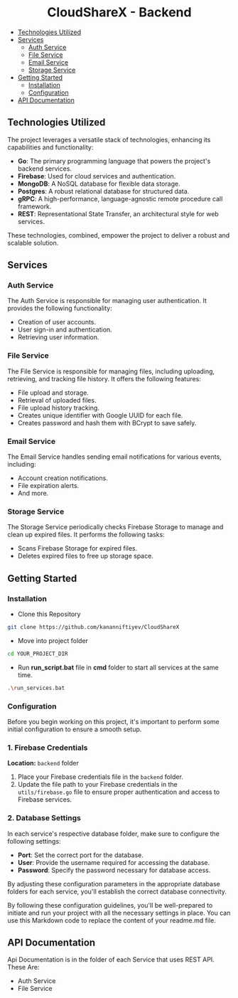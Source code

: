 <h1 align="center">CloudShareX - Backend</h1>

- [Technologies Utilized](#technologies-utilized)
- [Services](#services)
    - [Auth Service](#auth-service)
    - [File Service](#file-service)
    - [Email Service](#email-service)
    - [Storage Service](#storage-service)
- [Getting Started](#getting-started)
    - [Installation](#installation)
    - [Configuration](#configuration)
- [API Documentation](#api-documentation)

## Technologies Utilized

The project leverages a versatile stack of technologies, enhancing its capabilities and functionality:

- **Go**: The primary programming language that powers the project's backend services.
- **Firebase**: Used for cloud services and authentication.
- **MongoDB**: A NoSQL database for flexible data storage.
- **Postgres**: A robust relational database for structured data.
- **gRPC**: A high-performance, language-agnostic remote procedure call framework.
- **REST**: Representational State Transfer, an architectural style for web services.

These technologies, combined, empower the project to deliver a robust and scalable solution.


## Services

### Auth Service

The Auth Service is responsible for managing user authentication. It provides the following functionality:
- Creation of user accounts.
- User sign-in and authentication.
- Retrieving user information.

### File Service

The File Service is responsible for managing files, including uploading, retrieving, and tracking file history. It offers the following features:
- File upload and storage.
- Retrieval of uploaded files.
- File upload history tracking.
- Creates unique identifier with Google UUID for each file.
- Creates password and hash them with BCrypt to save safely.
### Email Service

The Email Service handles sending email notifications for various events, including:
- Account creation notifications.
- File expiration alerts.
- And more.

### Storage Service

The Storage Service periodically checks Firebase Storage to manage and clean up expired files. It performs the following tasks:
- Scans Firebase Storage for expired files.
- Deletes expired files to free up storage space.

## Getting Started

### Installation

- Clone this Repository
```bash
git clone https://github.com/kananniftiyev/CloudShareX
```
- Move into project folder
```bash
cd YOUR_PROJECT_DIR
```

- Run **run_script.bat** file in **cmd** folder to start all services at the same time.
```bash
.\run_services.bat
```

### Configuration

Before you begin working on this project, it's important to perform some initial configuration to ensure a smooth setup.

### 1. Firebase Credentials

**Location:** `backend` folder

1. Place your Firebase credentials file in the `backend` folder.
2. Update the file path to your Firebase credentials in the `utils/firebase.go` file to ensure proper authentication and access to Firebase services.

### 2. Database Settings

In each service's respective database folder, make sure to configure the following settings:

- **Port**: Set the correct port for the database.
- **User**: Provide the username required for accessing the database.
- **Password**: Specify the password necessary for database access.

By adjusting these configuration parameters in the appropriate database folders for each service, you'll establish the correct database connectivity.

By following these configuration guidelines, you'll be well-prepared to initiate and run your project with all the necessary settings in place.
You can use this Markdown code to replace the content of your readme.md file.

## API Documentation

Api Documentation is in the folder of each Service that uses REST API. These Are:

- Auth Service
- File Service
